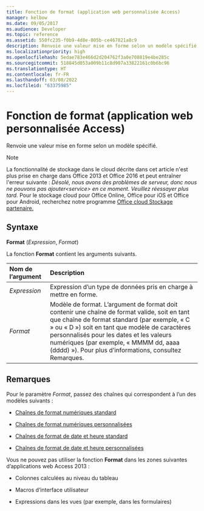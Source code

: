 ```yaml
---
title: Fonction de format (application web personnalisée Access)
manager: kelbow
ms.date: 09/05/2017
ms.audience: Developer
ms.topic: reference
ms.assetid: 550fc235-f0b9-4d8e-805b-ce467821a8c9
description: Renvoie une valeur mise en forme selon un modèle spécifié.
ms.localizationpriority: high
ms.openlocfilehash: 5edae783e466d2d204762f3a0e708819e4be285c
ms.sourcegitcommit: 518845d053a009b11c8d907a33822161c0b6bc96
ms.translationtype: HT
ms.contentlocale: fr-FR
ms.lasthandoff: 03/08/2022
ms.locfileid: "63375985"
---
```

# <a name="format-function-access-custom-web-app"></a>Fonction de format (application web personnalisée Access)

Renvoie une valeur mise en forme selon un modèle spécifié.
  
> [!NOTE]
> La fonctionnalité de stockage dans le cloud décrite dans cet article n'est plus prise en charge dans Office 2013 et Office 2016 et peut entraîner l'erreur suivante : *Désolé, nous avons des problèmes de serveur, donc nous ne pouvons pas ajouter\<service\> en ce moment. Veuillez réessayer plus tard.*
> Pour le stockage cloud pour Office Online, Office pour iOS et Office pour Android, recherchez notre programme [Office cloud Stockage partenaire.](https://dev.office.com/programs/officecloudstorage)
  
## <a name="syntax"></a>Syntaxe

 **Format** (*Expression*, *Format*)
  
La fonction **Format** contient les arguments suivants.
  
|**Nom de l’argument**|**Description**|
|:-----|:-----|
| *Expression*  <br/> |Expression d’un type de données pris en charge à mettre en forme. |
| *Format*  <br/> | Modèle de format. L’argument de format doit contenir une chaîne de format valide, soit en tant que chaîne de format standard (par exemple, « C » ou « D ») soit en tant que modèle de caractères personnalisés pour les dates et les valeurs numériques (par exemple, « MMMM dd, aaaa (dddd) »). Pour plus d’informations, consultez Remarques. |

## <a name="remarks"></a>Remarques

Pour le paramètre *Format*, passez des chaînes qui correspondent à l’un des modèles suivants :
  
- [Chaînes de format numériques standard](https://msdn.microsoft.com/library/dwhawy9k%28v=vs.110%29.aspx)

- [Chaînes de format numériques personnalisées](https://msdn.microsoft.com/library/0c899ak8%28v=vs.110%29.aspx)

- [Chaînes de format de date et heure standard](https://msdn.microsoft.com/library/az4se3k1%28v=vs.110%29.aspx)

- [Chaînes de format de date et heure personnalisées](https://msdn.microsoft.com/library/8kb3ddd4%28v=vs.110%29.aspx)

Vous ne pouvez pas utiliser la fonction **Format** dans les zones suivantes d’applications web Access 2013 :
  
- Colonnes calculées au niveau du tableau

- Macros d’interface utilisateur

- Expressions dans les vues (par exemple, dans les formulaires)
